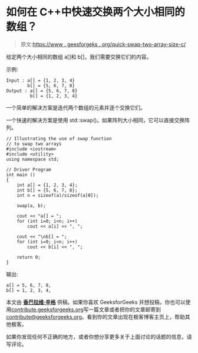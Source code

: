 # 如何在 C++中快速交换两个大小相同的数组？

> 原文:[https://www . geesforgeks . org/quick-swap-two-array-size-c/](https://www.geeksforgeeks.org/quickly-swap-two-arrays-size-c/)

给定两个大小相同的数组 a[]和 b[]，我们需要交换它们的内容。

示例:

```
Input : a[] = {1, 2, 3, 4}
        b[] = {5, 6, 7, 8}
Output : a[] = {5, 6, 7, 8}
         b[] = {1, 2, 3, 4}

```

一个简单的解决方案是迭代两个数组的元素并逐个交换它们。

一个快速的解决方案是使用 std::swap()。如果阵列大小相同，它可以直接交换阵列。

```
// Illustrating the use of swap function
// to swap two arrays
#include <iostream>
#include <utility>
using namespace std;

// Driver Program
int main ()
{
    int a[] = {1, 2, 3, 4};
    int b[] = {5, 6, 7, 8};
    int n = sizeof(a)/sizeof(a[0]);

    swap(a, b);

    cout << "a[] = ";
    for (int i=0; i<n; i++)
        cout << a[i] << ", ";

    cout << "\nb[] = ";
    for (int i=0; i<n; i++)
        cout << b[i] << ", ";

    return 0;
}
```

输出:

```
a[] = 5, 6, 7, 8, 
b[] = 1, 2, 3, 4,
```

本文由 **[香巴拉维·辛格](https://www.facebook.com/shambhavi.singh.1217)** 供稿。如果你喜欢 GeeksforGeeks 并想投稿，你也可以使用[contribute.geeksforgeeks.org](http://contribute.geeksforgeeks.org)写一篇文章或者把你的文章邮寄到 contribute@geeksforgeeks.org。看到你的文章出现在极客博客主页上，帮助其他极客。

如果你发现任何不正确的地方，或者你想分享更多关于上面讨论的话题的信息，请写评论。